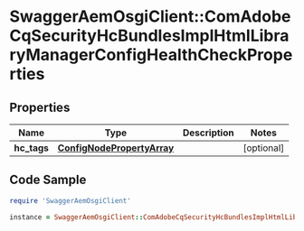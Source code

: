 # SwaggerAemOsgiClient::ComAdobeCqSecurityHcBundlesImplHtmlLibraryManagerConfigHealthCheckProperties

## Properties

Name | Type | Description | Notes
------------ | ------------- | ------------- | -------------
**hc_tags** | [**ConfigNodePropertyArray**](ConfigNodePropertyArray.md) |  | [optional] 

## Code Sample

```ruby
require 'SwaggerAemOsgiClient'

instance = SwaggerAemOsgiClient::ComAdobeCqSecurityHcBundlesImplHtmlLibraryManagerConfigHealthCheckProperties.new(hc_tags: null)
```


